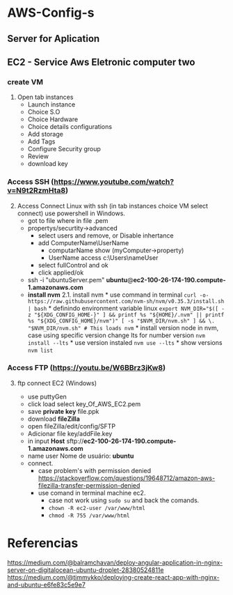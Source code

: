 # AWS-Config-s

## Server for Aplication

## EC2 - Service Aws Eletronic computer two
### create VM
1. Open tab instances
   * Launch instance
   * Choice S.O
   * Choice Hardware
   * Choice details configurations
   * Add storage
   * Add Tags
   * Configure Security group
   * Review
   * download key
### Access SSH (<https://www.youtube.com/watch?v=N9t2RzmHta8>)
2. Access Connect Linux with ssh (in tab instances choice VM select connect) use powershell in Windows.
   * got to file where in file .pem
   * propertys/securtity->advanced
     * select users and remove, or Disable inhertance
     * add ComputerName\\UserName
        * computarName show (myComputer->property)
        * UserName access c:\Users\nameUser
     * select fullControl and ok
     * click applied/ok
   * ssh -i "ubuntuServer.pem" **ubuntu**@**ec2-100-26-174-190.compute-1.amazonaws.com**
   * **install nvm**
   2.1. install nvm 
         * use command in terminal 
           ```curl -o- https://raw.githubusercontent.com/nvm-sh/nvm/v0.35.3/install.sh | bash```
         * definindo environment variable linux
           ```export NVM_DIR="$([ -z "${XDG_CONFIG_HOME-}" ] && printf %s "${HOME}/.nvm" || printf %s "${XDG_CONFIG_HOME}/nvm")" [ -s "$NVM_DIR/nvm.sh" ] && \. "$NVM_DIR/nvm.sh" # This loads nvm```
         * install version node in nvm, case using specific version change lts for number version
           ```nvm install --lts```
         * use version instaled
           ```nvm use --lts```
           * show versions
             ```nvm list```

### Access FTP   (<https://youtu.be/W6BBrz3jKw8>)
3. ftp connect EC2 (Windows)
   
   * use puttyGen
   * click load select key_Of_AWS_EC2.pem
   * save **private key** file.ppk
   * download **fileZilla**
   * open fileZilla/edit/config/SFTP
   * Adicionar file key/addFile.key
   * in input **Host** sftp://**ec2-100-26-174-190.compute-1.amazonaws.com**
   * name user Nome de usuário: **ubuntu**
   * connect.
     * case problem's with permission denied <https://stackoverflow.com/questions/19648712/amazon-aws-filezilla-transfer-permission-denied>
     * use comand in terminal machine ec2. 
       * case not work using ```sudo su``` and back the comands.
       - ```chown -R ec2-user /var/www/html```
       - ```chmod -R 755 /var/www/html```
  
  # Referencias
  <https://medium.com/@balramchavan/deploy-angular-application-in-nginx-server-on-digitalocean-ubuntu-droplet-28380524811e>
<https://medium.com/@timmykko/deploying-create-react-app-with-nginx-and-ubuntu-e6fe83c5e9e7>  
  

